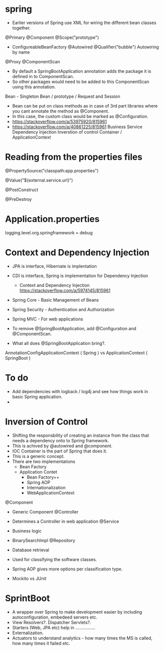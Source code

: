 # spring

- Earlier versions of Spring use XML for wiring the different bean classes together.

@Primary
@Component
@Scope("prototype")
- ConfigureableBeanFactory
@Autowired
@Qualifier("bubble")
Autowiring by name

@Proxy
@ComponentScan
- By default a SpringBootApplication annotation adds the package it is defined in to ComponentScan.
- So other packages would need to be added to this ComponentScan using this annotation.

Bean - Singleton Bean / prototype / Request and Session
 - Bean can be put on class methods as in case of 3rd part libraries where you cant annotate the method as @Component.
 - In this case, the custom class would be marked as @Configuration.
 - https://stackoverflow.com/a/53975920/815961
 - https://stackoverflow.com/a/40861225/815961
Business Service
Dependency Injection
Inverstion of control
Container / ApplicationContext

# Reading from the properties files
@PropertySource("classpath:app.properties")

@Value("${external.service.url}")

@PostConstruct

@PreDestroy

# Application.properties
logging.level.org.springframework = debug

# Context and Dependency Injection
- JPA is interface, Hibernate is implentation
- CDI is interface, Spring is implementation for Dependency Injection
  - Context and Dependency Injection https://stackoverflow.com/a/5974145/815961

- Spring Core - Basic Management of Beans
- Spring Security - Authentication and Authorization
- Spring MVC - For web applications


- To remove @SpringBootApplication, add @Configuration and @ComponentScan.
- What all does @SpringBootApplication bring?.

AnnotationConfigApplicationContext ( Spring ) vs ApplicationContext ( SpringBoot )

# To do
- Add dependencies with logback / log4j and see how things work in basic Spring application.
- 


# Inversion of Control
- Shifting the responsbility of creating an instance from the class that needs a dependency onto to Spring framework.
- This is achived by @autowired and @component.
- IOC Container is the part of Spring that does it.
- This is a generic concept.
- There are two implementations
  - Bean Factory
  - Application Contet
    - Bean Factory++
    - Spring AOP
    - Internationalization
    - WebApplicationContext 

@Component
 - Generic Component
@Controller
 - Determines a Controller in web application
@Service
 - Business logic
 - BinarySearchImpl
@Repository
 - Database retrieval

- Used for classifying the software classes.
- Spring AOP gives more options per classification type.


- Mockito vs JUnit


# SprintBoot
- A wrapper over Spring to make development easier by including autoconfiguration, embedeed servers etc.
- View Resolvers?. Dispatcher Servlets?.
- Starters (Web, JPA etc) help in ................
- Externalization.
- Actuators to understand analytics - how many times the MS is called, how many times it failed etc.



